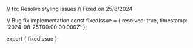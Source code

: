 // fix: Resolve styling issues
// Fixed on 25/8/2024

// Bug fix implementation
const fixedIssue = {
  resolved: true,
  timestamp: '2024-08-25T00:00:00.000Z'
};

export { fixedIssue };